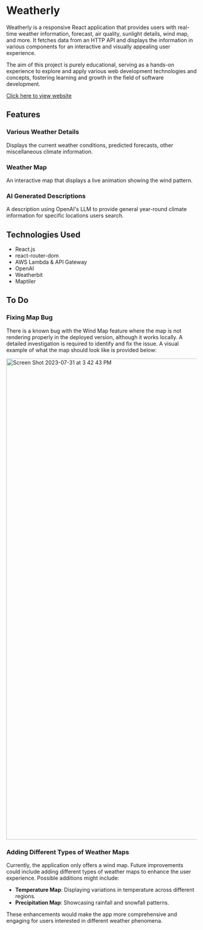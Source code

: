 # Weatherly

Weatherly is a responsive React application that provides users with real-time weather information, forecast, air quality, sunlight details, wind map, and more. It fetches data from an HTTP API and displays the information in various components for an interactive and visually appealing user experience.

The aim of this project is purely educational, serving as a hands-on experience to explore and apply various web development technologies and concepts, fostering learning and growth in the field of software development.

[Click here to view website](https://samueltesfai.github.io/Weatherly)

## Features

### Various Weather Details
Displays the current weather conditions, predicted forecasts, other miscellaneous climate information. 

### Weather Map
An interactive map that displays a live animation showing the wind pattern.

### AI Generated Descriptions
A description using OpenAI's LLM to provide general year-round climate information for specific locations users search.

## Technologies Used

- React.js
- react-router-dom
- AWS Lambda & API Gateway
- OpenAI
- Weatherbit
- Maptiler

## To Do

### Fixing Map Bug
There is a known bug with the Wind Map feature where the map is not rendering properly in the deployed version, although it works locally. A detailed investigation is required to identify and fix the issue. A visual example of what the map should look like is provided below:

<img width="1273" alt="Screen Shot 2023-07-31 at 3 42 43 PM" src="https://github.com/samueltesfai/Weatherly/assets/67299283/d5ff9882-49ef-404c-800a-200ae57aa280">

### Adding Different Types of Weather Maps
Currently, the application only offers a wind map. Future improvements could include adding different types of weather maps to enhance the user experience. Possible additions might include:

- **Temperature Map**: Displaying variations in temperature across different regions.
- **Precipitation Map**: Showcasing rainfall and snowfall patterns.

These enhancements would make the app more comprehensive and engaging for users interested in different weather phenomena.